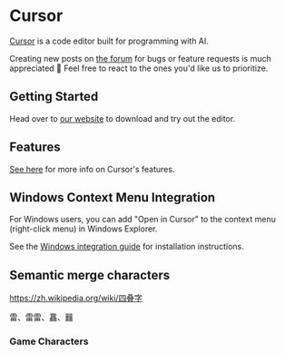 # Cursor

[Cursor](https://cursor.com) is a code editor built for programming with AI.

Creating new posts on [the forum](https://forum.cursor.com/) for bugs or feature requests is much appreciated 🙂 Feel free to react to the ones you'd like us to prioritize.

## Getting Started

Head over to [our website](https://cursor.com/) to download and try out the editor.

## Features

[See here](https://cursor.com/features) for more info on Cursor's features.

## Windows Context Menu Integration

For Windows users, you can add "Open in Cursor" to the context menu (right-click menu) in Windows Explorer.

See the [Windows integration guide](windows/README.md) for installation instructions.

## Semantic merge characters 

<https://zh.wikipedia.org/wiki/四叠字>

雷、雷雷、靐、䨻

### Game Characters
